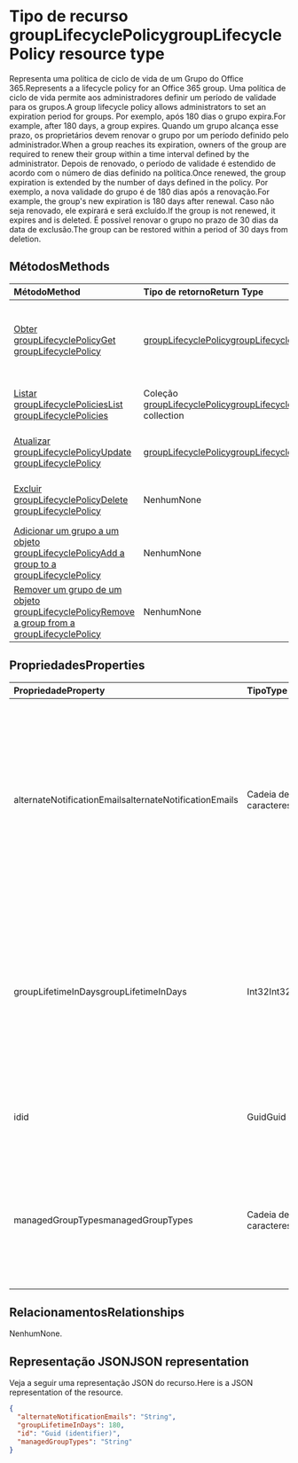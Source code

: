 # <a name="grouplifecyclepolicy-resource-type"></a><span data-ttu-id="501cd-101">Tipo de recurso groupLifecyclePolicy</span><span class="sxs-lookup"><span data-stu-id="501cd-101">groupLifecyclePolicy resource type</span></span>

<span data-ttu-id="501cd-102">Representa uma política de ciclo de vida de um Grupo do Office 365.</span><span class="sxs-lookup"><span data-stu-id="501cd-102">Represents a a lifecycle policy for an Office 365 group.</span></span> <span data-ttu-id="501cd-103">Uma política de ciclo de vida permite aos administradores definir um período de validade para os grupos.</span><span class="sxs-lookup"><span data-stu-id="501cd-103">A group lifecycle policy allows administrators to set an expiration period for groups.</span></span> <span data-ttu-id="501cd-104">Por exemplo, após 180 dias o grupo expira.</span><span class="sxs-lookup"><span data-stu-id="501cd-104">For example, after 180 days, a group expires.</span></span> <span data-ttu-id="501cd-105">Quando um grupo alcança esse prazo, os proprietários devem renovar o grupo por um período definido pelo administrador.</span><span class="sxs-lookup"><span data-stu-id="501cd-105">When a group reaches its expiration, owners of the group are required to renew their group within a time interval defined by the administrator.</span></span> <span data-ttu-id="501cd-106">Depois de renovado, o período de validade é estendido de acordo com o número de dias definido na política.</span><span class="sxs-lookup"><span data-stu-id="501cd-106">Once renewed, the group expiration is extended by the number of days defined in the policy.</span></span> <span data-ttu-id="501cd-107">Por exemplo, a nova validade do grupo é de 180 dias após a renovação.</span><span class="sxs-lookup"><span data-stu-id="501cd-107">For example, the group's new expiration is 180 days after renewal.</span></span> <span data-ttu-id="501cd-108">Caso não seja renovado, ele expirará e será excluído.</span><span class="sxs-lookup"><span data-stu-id="501cd-108">If the group is not renewed, it expires and is deleted.</span></span> <span data-ttu-id="501cd-109">É possível renovar o grupo no prazo de 30 dias da data de exclusão.</span><span class="sxs-lookup"><span data-stu-id="501cd-109">The group can be restored within a period of 30 days from deletion.</span></span>

## <a name="methods"></a><span data-ttu-id="501cd-110">Métodos</span><span class="sxs-lookup"><span data-stu-id="501cd-110">Methods</span></span>

| <span data-ttu-id="501cd-111">Método</span><span class="sxs-lookup"><span data-stu-id="501cd-111">Method</span></span> | <span data-ttu-id="501cd-112">Tipo de retorno</span><span class="sxs-lookup"><span data-stu-id="501cd-112">Return Type</span></span> | <span data-ttu-id="501cd-113">Descrição</span><span class="sxs-lookup"><span data-stu-id="501cd-113">Description</span></span> |
|:---------------|:--------|:----------|
|[<span data-ttu-id="501cd-114">Obter groupLifecyclePolicy</span><span class="sxs-lookup"><span data-stu-id="501cd-114">Get groupLifecyclePolicy</span></span>](../api/grouplifecyclepolicy_get.md) | [<span data-ttu-id="501cd-115">groupLifecyclePolicy</span><span class="sxs-lookup"><span data-stu-id="501cd-115">groupLifecyclePolicy</span></span>](grouplifecyclepolicy.md) |<span data-ttu-id="501cd-116">Leia as propriedades e os relacionamentos de um objeto groupLifecyclePolicy.</span><span class="sxs-lookup"><span data-stu-id="501cd-116">Read properties and relationships of a groupLifecyclePolicy object.</span></span>|
|[<span data-ttu-id="501cd-117">Listar groupLifecyclePolicies</span><span class="sxs-lookup"><span data-stu-id="501cd-117">List groupLifecyclePolicies</span></span>](../api/grouplifecyclepolicy_list.md) | <span data-ttu-id="501cd-118">Coleção [groupLifecyclePolicy](grouplifecyclepolicy.md)</span><span class="sxs-lookup"><span data-stu-id="501cd-118">[groupLifecyclePolicy](grouplifecyclepolicy.md) collection</span></span> | <span data-ttu-id="501cd-119">Listar todos os objetos groupLifecyclePolicies.</span><span class="sxs-lookup"><span data-stu-id="501cd-119">List all the groupLifecyclePolicies.</span></span> |
|[<span data-ttu-id="501cd-120">Atualizar groupLifecyclePolicy</span><span class="sxs-lookup"><span data-stu-id="501cd-120">Update groupLifecyclePolicy</span></span>](../api/grouplifecyclepolicy_update.md) | [<span data-ttu-id="501cd-121">groupLifecyclePolicy</span><span class="sxs-lookup"><span data-stu-id="501cd-121">groupLifecyclePolicy</span></span>](grouplifecyclepolicy.md) | <span data-ttu-id="501cd-122">Atualizar um objeto groupLifecyclePolicy.</span><span class="sxs-lookup"><span data-stu-id="501cd-122">Update a groupLifecyclePolicy object.</span></span> |
|[<span data-ttu-id="501cd-123">Excluir groupLifecyclePolicy</span><span class="sxs-lookup"><span data-stu-id="501cd-123">Delete groupLifecyclePolicy</span></span>](../api/grouplifecyclepolicy_delete.md) | <span data-ttu-id="501cd-124">Nenhum</span><span class="sxs-lookup"><span data-stu-id="501cd-124">None</span></span> | <span data-ttu-id="501cd-125">Excluir um objeto groupLifecyclePolicy.</span><span class="sxs-lookup"><span data-stu-id="501cd-125">Delete a groupLifecyclePolicy object.</span></span> |
|[<span data-ttu-id="501cd-126">Adicionar um grupo a um objeto groupLifecyclePolicy</span><span class="sxs-lookup"><span data-stu-id="501cd-126">Add a group to a groupLifecyclePolicy</span></span>](../api/grouplifecyclepolicy_addgroup.md)|<span data-ttu-id="501cd-127">Nenhum</span><span class="sxs-lookup"><span data-stu-id="501cd-127">None</span></span>| <span data-ttu-id="501cd-128">Adicionar um grupo a uma política de ciclo de vida</span><span class="sxs-lookup"><span data-stu-id="501cd-128">Add a group to a lifecycle policy</span></span> |
|[<span data-ttu-id="501cd-129">Remover um grupo de um objeto groupLifecyclePolicy</span><span class="sxs-lookup"><span data-stu-id="501cd-129">Remove a group from a groupLifecyclePolicy</span></span>](../api/grouplifecyclepolicy_removegroup.md)|<span data-ttu-id="501cd-130">Nenhum</span><span class="sxs-lookup"><span data-stu-id="501cd-130">None</span></span>| <span data-ttu-id="501cd-131">Remover um grupo de uma política de ciclo de vida.</span><span class="sxs-lookup"><span data-stu-id="501cd-131">Remove a group to a lifecycle policy.</span></span> |

## <a name="properties"></a><span data-ttu-id="501cd-132">Propriedades</span><span class="sxs-lookup"><span data-stu-id="501cd-132">Properties</span></span>

| <span data-ttu-id="501cd-133">Propriedade</span><span class="sxs-lookup"><span data-stu-id="501cd-133">Property</span></span> | <span data-ttu-id="501cd-134">Tipo</span><span class="sxs-lookup"><span data-stu-id="501cd-134">Type</span></span> | <span data-ttu-id="501cd-135">Descrição</span><span class="sxs-lookup"><span data-stu-id="501cd-135">Description</span></span> |
|:---------------|:--------|:----------|
|<span data-ttu-id="501cd-136">alternateNotificationEmails</span><span class="sxs-lookup"><span data-stu-id="501cd-136">alternateNotificationEmails</span></span>|<span data-ttu-id="501cd-137">Cadeia de caracteres</span><span class="sxs-lookup"><span data-stu-id="501cd-137">String</span></span>| <span data-ttu-id="501cd-138">Lista de endereços de email para o envio de notificações para grupos sem proprietários.</span><span class="sxs-lookup"><span data-stu-id="501cd-138">List of email address to send notifications for groups without owners.</span></span> <span data-ttu-id="501cd-139">É possível definir vários endereços de email separando-os com ponto-e-vírgula.</span><span class="sxs-lookup"><span data-stu-id="501cd-139">Multiple email address can be defined by separating email address with a semicolon.</span></span> |
|<span data-ttu-id="501cd-140">groupLifetimeInDays</span><span class="sxs-lookup"><span data-stu-id="501cd-140">groupLifetimeInDays</span></span>|<span data-ttu-id="501cd-141">Int32</span><span class="sxs-lookup"><span data-stu-id="501cd-141">Int32</span></span>| <span data-ttu-id="501cd-142">Número de dias antes que um grupo expire e precise ser renovado.</span><span class="sxs-lookup"><span data-stu-id="501cd-142">Number of days before a group expires and needs to be renewed.</span></span> <span data-ttu-id="501cd-143">Após renová-lo, o período de validade é estendido de acordo com o número de dias definido.</span><span class="sxs-lookup"><span data-stu-id="501cd-143">Once renewed, the group expiration is extended by the number of days defined.</span></span> |
|<span data-ttu-id="501cd-144">id</span><span class="sxs-lookup"><span data-stu-id="501cd-144">id</span></span>|<span data-ttu-id="501cd-145">Guid</span><span class="sxs-lookup"><span data-stu-id="501cd-145">Guid</span></span>| <span data-ttu-id="501cd-146">Um identificador exclusivo de uma política.</span><span class="sxs-lookup"><span data-stu-id="501cd-146">A unique identifier for a policy.</span></span> <span data-ttu-id="501cd-147">Somente leitura.</span><span class="sxs-lookup"><span data-stu-id="501cd-147">Read-only.</span></span>|
|<span data-ttu-id="501cd-148">managedGroupTypes</span><span class="sxs-lookup"><span data-stu-id="501cd-148">managedGroupTypes</span></span>|<span data-ttu-id="501cd-149">Cadeia de caracteres</span><span class="sxs-lookup"><span data-stu-id="501cd-149">String</span></span>| <span data-ttu-id="501cd-150">O tipo de grupo ao qual se aplica a política de expiração.</span><span class="sxs-lookup"><span data-stu-id="501cd-150">The group type for which the expiration policy applies.</span></span> <span data-ttu-id="501cd-151">Os valores possíveis são **All**, **Selected** ou **None**.</span><span class="sxs-lookup"><span data-stu-id="501cd-151">Possible values are **All**, **Selected** or **None**.</span></span> |

## <a name="relationships"></a><span data-ttu-id="501cd-152">Relacionamentos</span><span class="sxs-lookup"><span data-stu-id="501cd-152">Relationships</span></span>

<span data-ttu-id="501cd-153">Nenhum</span><span class="sxs-lookup"><span data-stu-id="501cd-153">None.</span></span>

## <a name="json-representation"></a><span data-ttu-id="501cd-154">Representação JSON</span><span class="sxs-lookup"><span data-stu-id="501cd-154">JSON representation</span></span>

<span data-ttu-id="501cd-155">Veja a seguir uma representação JSON do recurso.</span><span class="sxs-lookup"><span data-stu-id="501cd-155">Here is a JSON representation of the resource.</span></span>

<!--{
  "blockType": "resource",
  "optionalProperties": [],
  "keyProperty": "id",
  "baseType": "microsoft.graph.entity",
  "@odata.type": "microsoft.graph.groupLifecyclePolicy"
}-->

```json
{
  "alternateNotificationEmails": "String",
  "groupLifetimeInDays": 180,
  "id": "Guid (identifier)",
  "managedGroupTypes": "String"
}

```

<!-- uuid: 8fcb5dbc-d5aa-4681-8e31-b001d5168d79
2015-10-25 14:57:30 UTC -->
<!-- {
  "type": "#page.annotation",
  "description": "groupLifecyclePolicy resource",
  "keywords": "",
  "section": "documentation",
  "tocPath": ""
}-->